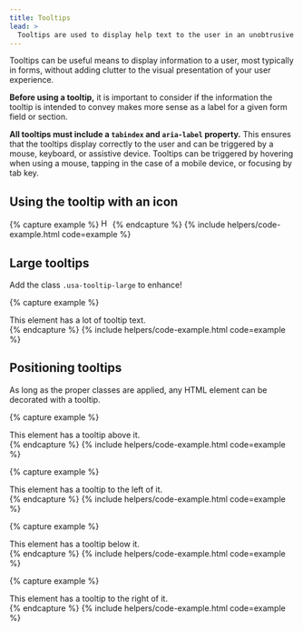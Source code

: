 ```yaml
---
title: Tooltips
lead: >
  Tooltips are used to display help text to the user in an unobtrusive way.
---
```


Tooltips can be useful means to display information to a user, most typically in forms, without adding clutter to the visual presentation of your user experience.

**Before using a tooltip,** it is important to consider if the information the tooltip is intended to convey makes more sense as a label for a given form field or section.

**All tooltips must include a `tabindex` and `aria-label` property.** This ensures that the tooltips display correctly to the user and can be triggered by a mouse, keyboard, or assistive device. Tooltips can be triggered by hovering when using a mouse, tapping in the case of a mobile device, or focusing by tab key.

## Using the tooltip with an icon

{% capture example %}
<span class="usa-tooltip usa-tooltip-top" aria-label="Hello there! You look nice today." tabindex="0">
  <img src="{{ site.baseurl }}/assets/img/tooltip.svg" width="16" height="16" class="text-middle" alt="Help icon" />
</span>
{% endcapture %}
{% include helpers/code-example.html code=example %}

## Large tooltips

Add the class `.usa-tooltip-large` to enhance!

{% capture example %}
<div class="usa-tooltip usa-tooltip-top usa-tooltip-large bg-primary-lightest padding-1" aria-label="Four score and seven years ago our fathers brought forth on this continent, a new nation, conceived in Liberty, and dedicated to the proposition that all [folks] are created equal." tabindex="0">
  This element has a lot of tooltip text.
</div>
{% endcapture %}
{% include helpers/code-example.html code=example %}

## Positioning tooltips

As long as the proper classes are applied, any HTML element can be decorated with a tooltip.

{% capture example %}
<div class="usa-tooltip usa-tooltip-top bg-primary-lightest padding-1" aria-label="Right here, in fact." tabindex="0">
  This element has a tooltip above it.
</div>
{% endcapture %}
{% include helpers/code-example.html code=example %}

{% capture example %}
<div class="usa-tooltip usa-tooltip-left bg-primary-lightest padding-1" aria-label="Everything you own in the box to the left!" tabindex="0">
  This element has a tooltip to the left of it.
</div>
{% endcapture %}
{% include helpers/code-example.html code=example %}

{% capture example %}
<div class="usa-tooltip usa-tooltip-bottom bg-primary-lightest padding-1" aria-label="Down low! ✋" tabindex="0">
  This element has a tooltip below it.
</div>
{% endcapture %}
{% include helpers/code-example.html code=example %}

{% capture example %}
<div class="usa-tooltip usa-tooltip-right bg-primary-lightest padding-1" aria-label="… I ran out of jokes." tabindex="0">
  This element has a tooltip to the right of it.
</div>
{% endcapture %}
{% include helpers/code-example.html code=example %}
